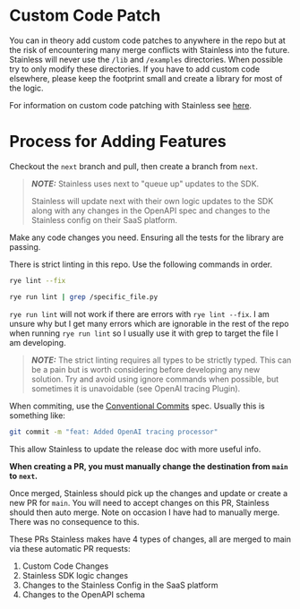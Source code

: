 # Custom Code Patch
You can in theory add custom code patches to anywhere in the repo but at the risk of encountering many merge conflicts with Stainless into the future.
Stainless will never use the `/lib` and `/examples` directories. When possible try to only modify these directories.
If you have to add custom code elsewhere, please keep the footprint small and create a library for most of the logic.


For information on custom code patching with Stainless see [here](https://www.stainless.com/docs/guides/add-custom-code).

# Process for Adding Features
Checkout the `next` branch and pull, then create a branch from `next`.

> **_NOTE:_** Stainless uses next to "queue up" updates to the SDK.
> 
> Stainless will update next with their own logic updates to the SDK along with any changes in the OpenAPI spec and changes to the Stainless
config on their SaaS platform.

Make any code changes you need. Ensuring all the tests for the library are passing.

There is strict linting in this repo. Use the following commands in order.

```bash
rye lint --fix
```

```bash
rye run lint | grep /specific_file.py
```

`rye run lint` will not work if there are errors with `rye lint --fix`.
I am unsure why but I get many errors which are ignorable in the rest of the repo when running `rye run lint` so I usually use it
with grep to target the file I am developing.

> **_NOTE:_** The strict linting requires all types to be strictly typed. This can be a pain but is worth considering before developing any new solution.
> Try and avoid using ignore commands when possible, but sometimes it is unavoidable (see OpenAI tracing Plugin).

When commiting, use the [Conventional Commits](https://www.conventionalcommits.org/en/v1.0.0/) spec. Usually this is something like:

```bash
git commit -m "feat: Added OpenAI tracing processor"
```
This allow Stainless to update the release doc with more useful info.

**When creating a PR, you must manually change the destination from `main` to `next`.**

Once merged, Stainless should pick up the changes and update or create a new PR for `main`.
You will need to accept changes on this PR, Stainless should then auto merge. Note on occasion I have had to manually merge.
There was no consequence to this.

These PRs Stainless makes have 4 types of changes, all are merged to main via these automatic PR requests:
1. Custom Code Changes
2. Stainless SDK logic changes
3. Changes to the Stainless Config in the SaaS platform
4. Changes to the OpenAPI schema